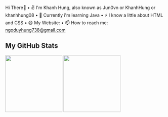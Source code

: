 Hi There👋
  • ✌  I'm Khanh Hung, also known as Jun0vn or KhanhHung or khanhhung08
  • 🌱 Currently i'm learning Java
  • ⚡ I know a little about HTML and CSS
  • 😄 My Website: 
  • 📫 How to reach me: ngoduyhung738@gmail.com
  
 ## My GitHub Stats

<div align="left">
  <img height="180cm" src="https://github-readme-stats.vercel.app/api?username=Jun0vn&count_private=true&show_icons=true&theme=dracula" />  
  <img height="180cm" src="https://github-readme-stats.vercel.app/api/top-langs/?username=Jun0vn&theme=dracula&layout=compact&langs_count=10" />
</div>
